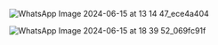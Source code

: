 ![WhatsApp Image 2024-06-15 at 13 14 47_ece4a404](https://github.com/SE-LAPS/Microservices-with-Spring-Boot/assets/87580847/63976c19-c503-495b-9faa-0ce8414a0a98)

![WhatsApp Image 2024-06-15 at 18 39 52_069fc91f](https://github.com/SE-LAPS/Microservices-with-Spring-Boot/assets/87580847/4888d078-8b9e-4668-9c84-33ac6955daaa)
